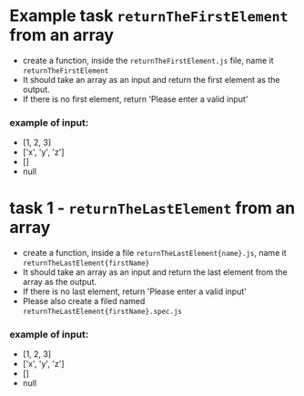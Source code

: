 # Example task `returnTheFirstElement` from an array
- create a function, inside the `returnTheFirstElement.js` file, name it `returnTheFirstElement`
- It should take an array as an input and return the first element as the output.
- If there is no first element, return 'Please enter a valid input'

### example of input:
- [1, 2, 3]
- ['x', 'y', 'z']
- []
- null

# task 1 - `returnTheLastElement` from an array
- create a function, inside a file `returnTheLastElement{name}.js`, name it `returnTheLastElement{firstName}`
- It should take an array as an input and return the last element from the array as the output.
- If there is no last element, return 'Please enter a valid input'
- Please also create a filed named `returnTheLastElement{firstName}.spec.js`

### example of input:
- [1, 2, 3]
- ['x', 'y', 'z']
- []
- null


